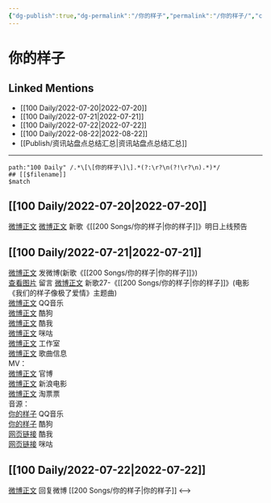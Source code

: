 ```yaml
---
{"dg-publish":true,"dg-permalink":"/你的样子","permalink":"/你的样子/","created":"2022-12-06T16:33:09.000+08:00","updated":"2023-04-10T15:33:15.319+08:00"}
---
```


# 你的样子

## Linked Mentions
- [[100 Daily/2022-07-20\|2022-07-20]]
- [[100 Daily/2022-07-21\|2022-07-21]]
- [[100 Daily/2022-07-22\|2022-07-22]]
- [[100 Daily/2022-08-22\|2022-08-22]]
- [[Publish/资讯站盘点总结汇总\|资讯站盘点总结汇总]]


---

```expander
path:"100 Daily" /.*\[\[你的样子\]\].*(?:\r?\n(?!\r?\n).*)*/
## [[$filename]]
$match
```
## [[100 Daily/2022-07-20\|2022-07-20]]
[微博正文](https://m.weibo.cn/1883007604/4793366980599663) [微博正文](https://m.weibo.cn/5248300719/4793368749807718) 新歌《[[200 Songs/你的样子\|你的样子]]》明日上线预告
## [[100 Daily/2022-07-21\|2022-07-21]]
[微博正文](https://weibo.com/1736988591/LDhfMk0wQ) 发微博(新歌《[[200 Songs/你的样子\|你的样子]]》)  
[查看图片](https://wx4.sinaimg.cn/large/0088n2Pggy1h4exseacn3j30yi0ctq41.jpg) 留言 [微博正文](https://m.weibo.cn/1670697373/4793609650441774)
新歌27-《[[200 Songs/你的样子\|你的样子]]》(电影《我们的样子像极了爱情》主题曲)  
[微博正文](https://weibo.com/2169129705/LDhbx37JR) QQ音乐  
[微博正文](https://weibo.com/1665103091/LDhbPpwbb) 酷狗  
[微博正文](https://weibo.com/1738434147/LDhbVj42a) 酷我  
[微博正文](https://weibo.com/1867028705/LDhbx37FN) 咪咕  
[微博正文](https://weibo.com/7478855230/LDhfDufZd) 工作室  
[微博正文](https://weibo.com/6466290670/LDhgqeEhv) 歌曲信息  
MV：  
[微博正文](https://weibo.com/1883007604/LDcc1ynsv) 官博  
[微博正文](https://weibo.com/1623886424/LDhb71QeL) 新浪电影  
[微博正文](https://weibo.com/2095820504/LDhf8poh9) 淘票票  
音源：  
[你的样子](https://weibo.cn/sinaurl?u=https%3A%2F%2Fi.y.qq.com%2Fv8%2Fplaysong.html%3Fsongid%3D368163540%26source%3Dyqq%26ADTAG%3Dhz_wb_sf%26channelId%3D10081987) QQ音乐  
[你的样子](https://weibo.cn/sinaurl?u=https%3A%2F%2Ft4.kugou.com%2Fsong.html%3Fid%3D2gMT32ezBV3) 酷狗  
[网页链接](https://weibo.cn/sinaurl?u=http%3A%2F%2Fm.kuwo.cn%2Fnewh5app%2Fplay_detail%2F228514626) 酷我  
[网页链接](https://weibo.cn/sinaurl?u=https%3A%2F%2Fh5.nf.migu.cn%2Fapp%2Fv4%2Fp%2Fshare%2Fsong%2Findex.html%3Fid%3D600919000007861924) 咪咕
## [[100 Daily/2022-07-22\|2022-07-22]]
[微博正文](https://weibo.com/1736988591/LDhfMk0wQ) 回复微博 [[200 Songs/你的样子\|你的样子]]
<-->